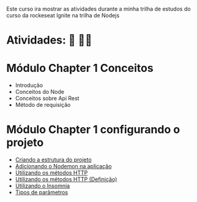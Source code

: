 Este curso ira mostrar as atividades durante a minha trilha de estudos do curso da rockeseat Ignite na trilha de Nodejs

# Atividades: :pencil: :man_technologist:
# Módulo Chapter 1 Conceitos

- Introdução
- Conceitos do Node
- Conceitos sobre Api Rest
- Método de requisição

# Módulo Chapter 1 configurando o projeto

- [Criando a estrutura do projeto](https://github.com/macmiller87/Curso_Rocketseat_Ignite_trilha_Nodejs/blob/main/Chapter1_Configurando_o_projeto/package.json)
- [Adicionando o Nodemon na aplicação](https://github.com/macmiller87/Curso_Rocketseat_Ignite_trilha_Nodejs/blob/main/Chapter1_Configurando_o_projeto/Instrucoes_e_comandos/comando_para_adicionar_Nodemon_na_aplica%C3%A7%C3%A3o.txt)
- [Utilizando os métodos HTTP](https://github.com/macmiller87/Curso_Rocketseat_Ignite_trilha_Nodejs/blob/main/Chapter1_Configurando_o_projeto/src/index.js)
- [Utilizando os métodos HTTP (Definição)](https://github.com/macmiller87/Curso_Rocketseat_Ignite_trilha_Nodejs/blob/main/Chapter1_Configurando_o_projeto/Instrucoes_e_comandos/Metodos_HTTP.txt)
- [Utilizando o Insomnia](https://insomnia.rest/)
- [Tipos de parâmetros](https://github.com/macmiller87/Curso_Rocketseat_Ignite_trilha_Nodejs/blob/main/Chapter1_Configurando_o_projeto/Instrucoes_e_comandos/Tipos_de_Parametros.txt)